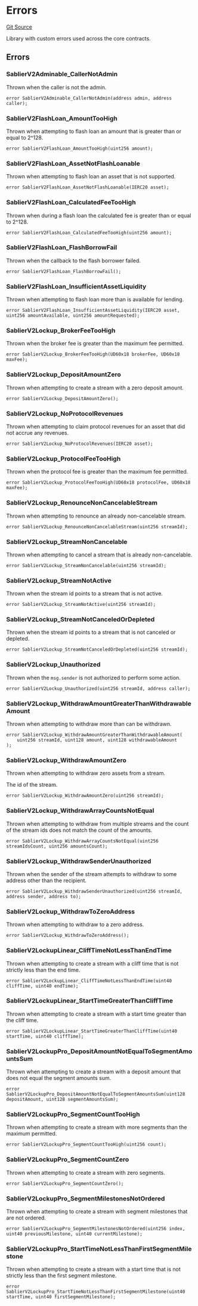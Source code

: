 # Errors

[Git Source](https://github.com/sablierhq/v2-core/blob/8bfc7785e498ccde9a6d39ad2fc8998d9077f979/docs/contracts/v2/reference/core)

Library with custom errors used across the core contracts.

## Errors

### SablierV2Adminable_CallerNotAdmin

Thrown when the caller is not the admin.

```solidity
error SablierV2Adminable_CallerNotAdmin(address admin, address caller);
```

### SablierV2FlashLoan_AmountTooHigh

Thrown when attempting to flash loan an amount that is greater than or equal to 2^128.

```solidity
error SablierV2FlashLoan_AmountTooHigh(uint256 amount);
```

### SablierV2FlashLoan_AssetNotFlashLoanable

Thrown when attempting to flash loan an asset that is not supported.

```solidity
error SablierV2FlashLoan_AssetNotFlashLoanable(IERC20 asset);
```

### SablierV2FlashLoan_CalculatedFeeTooHigh

Thrown when during a flash loan the calculated fee is greater than or equal to 2^128.

```solidity
error SablierV2FlashLoan_CalculatedFeeTooHigh(uint256 amount);
```

### SablierV2FlashLoan_FlashBorrowFail

Thrown when the callback to the flash borrower failed.

```solidity
error SablierV2FlashLoan_FlashBorrowFail();
```

### SablierV2FlashLoan_InsufficientAssetLiquidity

Thrown when attempting to flash loan more than is available for lending.

```solidity
error SablierV2FlashLoan_InsufficientAssetLiquidity(IERC20 asset, uint256 amountAvailable, uint256 amountRequested);
```

### SablierV2Lockup_BrokerFeeTooHigh

Thrown when the broker fee is greater than the maximum fee permitted.

```solidity
error SablierV2Lockup_BrokerFeeTooHigh(UD60x18 brokerFee, UD60x18 maxFee);
```

### SablierV2Lockup_DepositAmountZero

Thrown when attempting to create a stream with a zero deposit amount.

```solidity
error SablierV2Lockup_DepositAmountZero();
```

### SablierV2Lockup_NoProtocolRevenues

Thrown when attempting to claim protocol revenues for an asset that did not accrue any revenues.

```solidity
error SablierV2Lockup_NoProtocolRevenues(IERC20 asset);
```

### SablierV2Lockup_ProtocolFeeTooHigh

Thrown when the protocol fee is greater than the maximum fee permitted.

```solidity
error SablierV2Lockup_ProtocolFeeTooHigh(UD60x18 protocolFee, UD60x18 maxFee);
```

### SablierV2Lockup_RenounceNonCancelableStream

Thrown when attempting to renounce an already non-cancelable stream.

```solidity
error SablierV2Lockup_RenounceNonCancelableStream(uint256 streamId);
```

### SablierV2Lockup_StreamNonCancelable

Thrown when attempting to cancel a stream that is already non-cancelable.

```solidity
error SablierV2Lockup_StreamNonCancelable(uint256 streamId);
```

### SablierV2Lockup_StreamNotActive

Thrown when the stream id points to a stream that is not active.

```solidity
error SablierV2Lockup_StreamNotActive(uint256 streamId);
```

### SablierV2Lockup_StreamNotCanceledOrDepleted

Thrown when the stream id points to a stream that is not canceled or depleted.

```solidity
error SablierV2Lockup_StreamNotCanceledOrDepleted(uint256 streamId);
```

### SablierV2Lockup_Unauthorized

Thrown when the `msg.sender` is not authorized to perform some action.

```solidity
error SablierV2Lockup_Unauthorized(uint256 streamId, address caller);
```

### SablierV2Lockup_WithdrawAmountGreaterThanWithdrawableAmount

Thrown when attempting to withdraw more than can be withdrawn.

```solidity
error SablierV2Lockup_WithdrawAmountGreaterThanWithdrawableAmount(
    uint256 streamId, uint128 amount, uint128 withdrawableAmount
);
```

### SablierV2Lockup_WithdrawAmountZero

Thrown when attempting to withdraw zero assets from a stream.

The id of the stream.

```solidity
error SablierV2Lockup_WithdrawAmountZero(uint256 streamId);
```

### SablierV2Lockup_WithdrawArrayCountsNotEqual

Thrown when attempting to withdraw from multiple streams and the count of the stream ids does not match the count of the
amounts.

```solidity
error SablierV2Lockup_WithdrawArrayCountsNotEqual(uint256 streamIdsCount, uint256 amountsCount);
```

### SablierV2Lockup_WithdrawSenderUnauthorized

Thrown when the sender of the stream attempts to withdraw to some address other than the recipient.

```solidity
error SablierV2Lockup_WithdrawSenderUnauthorized(uint256 streamId, address sender, address to);
```

### SablierV2Lockup_WithdrawToZeroAddress

Thrown when attempting to withdraw to a zero address.

```solidity
error SablierV2Lockup_WithdrawToZeroAddress();
```

### SablierV2LockupLinear_CliffTimeNotLessThanEndTime

Thrown when attempting to create a stream with a cliff time that is not strictly less than the end time.

```solidity
error SablierV2LockupLinear_CliffTimeNotLessThanEndTime(uint40 cliffTime, uint40 endTime);
```

### SablierV2LockupLinear_StartTimeGreaterThanCliffTime

Thrown when attempting to create a stream with a start time greater than the cliff time.

```solidity
error SablierV2LockupLinear_StartTimeGreaterThanCliffTime(uint40 startTime, uint40 cliffTime);
```

### SablierV2LockupPro_DepositAmountNotEqualToSegmentAmountsSum

Thrown when attempting to create a stream with a deposit amount that does not equal the segment amounts sum.

```solidity
error SablierV2LockupPro_DepositAmountNotEqualToSegmentAmountsSum(uint128 depositAmount, uint128 segmentAmountsSum);
```

### SablierV2LockupPro_SegmentCountTooHigh

Thrown when attempting to create a stream with more segments than the maximum permitted.

```solidity
error SablierV2LockupPro_SegmentCountTooHigh(uint256 count);
```

### SablierV2LockupPro_SegmentCountZero

Thrown when attempting to create a stream with zero segments.

```solidity
error SablierV2LockupPro_SegmentCountZero();
```

### SablierV2LockupPro_SegmentMilestonesNotOrdered

Thrown when attempting to create a stream with segment milestones that are not ordered.

```solidity
error SablierV2LockupPro_SegmentMilestonesNotOrdered(uint256 index, uint40 previousMilestone, uint40 currentMilestone);
```

### SablierV2LockupPro_StartTimeNotLessThanFirstSegmentMilestone

Thrown when attempting to create a stream with a start time that is not strictly less than the first segment milestone.

```solidity
error SablierV2LockupPro_StartTimeNotLessThanFirstSegmentMilestone(uint40 startTime, uint40 firstSegmentMilestone);
```
